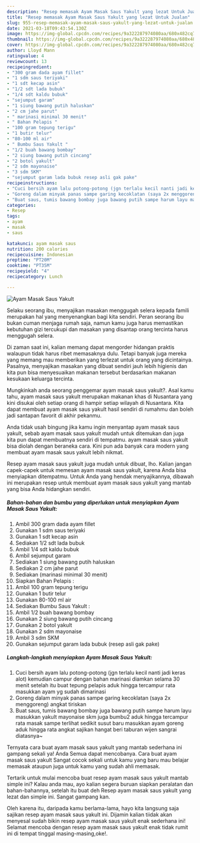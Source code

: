 ```yaml
---
description: "Resep memasak Ayam Masak Saus Yakult yang lezat Untuk Jualan"
title: "Resep memasak Ayam Masak Saus Yakult yang lezat Untuk Jualan"
slug: 955-resep-memasak-ayam-masak-saus-yakult-yang-lezat-untuk-jualan
date: 2021-03-18T09:43:54.130Z
image: https://img-global.cpcdn.com/recipes/9a322287974080aa/680x482cq70/ayam-masak-saus-yakult-foto-resep-utama.jpg
thumbnail: https://img-global.cpcdn.com/recipes/9a322287974080aa/680x482cq70/ayam-masak-saus-yakult-foto-resep-utama.jpg
cover: https://img-global.cpcdn.com/recipes/9a322287974080aa/680x482cq70/ayam-masak-saus-yakult-foto-resep-utama.jpg
author: Lloyd Mann
ratingvalue: 4
reviewcount: 13
recipeingredient:
- "300 gram dada ayam fillet"
- "1 sdm saus teriyaki"
- "1 sdt kecap asin"
- "1/2 sdt lada bubuk"
- "1/4 sdt kaldu bubuk"
- "sejumput garam"
- "1 siung bawang putih haluskan"
- "2 cm jahe parut"
- " marinasi minimal 30 menit"
- " Bahan Pelapis "
- "100 gram tepung terigu"
- "1 butir telur"
- "80-100 ml air"
- " Bumbu Saus Yakult "
- "1/2 buah bawang bombay"
- "2 siung bawang putih cincang"
- "2 botol yakult"
- "2 sdm mayonaise"
- "3 sdm SKM"
- "sejumput garam lada bubuk resep asli gak pake"
recipeinstructions:
- "Cuci bersih ayam lalu potong-potong (jgn terlalu kecil nanti jadi keras alot) kemudian campur dengan bahan marinasi diamkan selama 30 menit setelah itu buat tepung pelapis aduk hingga tercampur rata masukkan ayam yg sudah dimarinasi"
- "Goreng dalam minyak panas sampe garing kecoklatan (saya 2x menggoreng) angkat tiriskan"
- "Buat saus, tumis bawang bombay juga bawang putih sampe harum layu masukkan yakult mayonaise skm juga bumbu2 aduk hingga tercampur rata masak sampe terlihat sedikit susut baru masukkan ayam goreng aduk hingga rata angkat sajikan hangat beri taburan wijen sangrai diatasnya~"
categories:
- Resep
tags:
- ayam
- masak
- saus

katakunci: ayam masak saus 
nutrition: 200 calories
recipecuisine: Indonesian
preptime: "PT20M"
cooktime: "PT35M"
recipeyield: "4"
recipecategory: Lunch

---
```



![Ayam Masak Saus Yakult](https://img-global.cpcdn.com/recipes/9a322287974080aa/680x482cq70/ayam-masak-saus-yakult-foto-resep-utama.jpg)

Selaku seorang ibu, menyajikan masakan menggugah selera kepada famili merupakan hal yang menyenangkan bagi kita sendiri. Peran seorang ibu bukan cuman menjaga rumah saja, namun kamu juga harus memastikan kebutuhan gizi tercukupi dan masakan yang disantap orang tercinta harus menggugah selera.

Di zaman  saat ini, kalian memang dapat mengorder hidangan praktis walaupun tidak harus ribet memasaknya dulu. Tetapi banyak juga mereka yang memang mau memberikan yang terlezat untuk orang yang dicintainya. Pasalnya, menyajikan masakan yang dibuat sendiri jauh lebih higienis dan kita pun bisa menyesuaikan makanan tersebut berdasarkan makanan kesukaan keluarga tercinta. 



Mungkinkah anda seorang penggemar ayam masak saus yakult?. Asal kamu tahu, ayam masak saus yakult merupakan makanan khas di Nusantara yang kini disukai oleh setiap orang di hampir setiap wilayah di Nusantara. Kita dapat membuat ayam masak saus yakult hasil sendiri di rumahmu dan boleh jadi santapan favorit di akhir pekanmu.

Anda tidak usah bingung jika kamu ingin menyantap ayam masak saus yakult, sebab ayam masak saus yakult mudah untuk ditemukan dan juga kita pun dapat membuatnya sendiri di tempatmu. ayam masak saus yakult bisa diolah dengan beraneka cara. Kini pun ada banyak cara modern yang membuat ayam masak saus yakult lebih nikmat.

Resep ayam masak saus yakult juga mudah untuk dibuat, lho. Kalian jangan capek-capek untuk memesan ayam masak saus yakult, karena Anda bisa menyiapkan ditempatmu. Untuk Anda yang hendak menyajikannya, dibawah ini merupakan resep untuk membuat ayam masak saus yakult yang mantab yang bisa Anda hidangkan sendiri.

<!--inarticleads1-->

##### Bahan-bahan dan bumbu yang diperlukan untuk menyiapkan Ayam Masak Saus Yakult:

1. Ambil 300 gram dada ayam fillet
1. Gunakan 1 sdm saus teriyaki
1. Gunakan 1 sdt kecap asin
1. Sediakan 1/2 sdt lada bubuk
1. Ambil 1/4 sdt kaldu bubuk
1. Ambil sejumput garam
1. Sediakan 1 siung bawang putih haluskan
1. Sediakan 2 cm jahe parut
1. Sediakan  (marinasi minimal 30 menit)
1. Siapkan  Bahan Pelapis :
1. Ambil 100 gram tepung terigu
1. Gunakan 1 butir telur
1. Gunakan 80-100 ml air
1. Sediakan  Bumbu Saus Yakult :
1. Ambil 1/2 buah bawang bombay
1. Gunakan 2 siung bawang putih cincang
1. Gunakan 2 botol yakult
1. Gunakan 2 sdm mayonaise
1. Ambil 3 sdm SKM
1. Gunakan sejumput garam lada bubuk (resep asli gak pake)




<!--inarticleads2-->

##### Langkah-langkah menyiapkan Ayam Masak Saus Yakult:

1. Cuci bersih ayam lalu potong-potong (jgn terlalu kecil nanti jadi keras alot) kemudian campur dengan bahan marinasi diamkan selama 30 menit setelah itu buat tepung pelapis aduk hingga tercampur rata masukkan ayam yg sudah dimarinasi
1. Goreng dalam minyak panas sampe garing kecoklatan (saya 2x menggoreng) angkat tiriskan
1. Buat saus, tumis bawang bombay juga bawang putih sampe harum layu masukkan yakult mayonaise skm juga bumbu2 aduk hingga tercampur rata masak sampe terlihat sedikit susut baru masukkan ayam goreng aduk hingga rata angkat sajikan hangat beri taburan wijen sangrai diatasnya~




Ternyata cara buat ayam masak saus yakult yang mantab sederhana ini gampang sekali ya! Anda Semua dapat mencobanya. Cara buat ayam masak saus yakult Sangat cocok sekali untuk kamu yang baru mau belajar memasak ataupun juga untuk kamu yang sudah ahli memasak.

Tertarik untuk mulai mencoba buat resep ayam masak saus yakult mantab simple ini? Kalau anda mau, ayo kalian segera buruan siapkan peralatan dan bahan-bahannya, setelah itu buat deh Resep ayam masak saus yakult yang lezat dan simple ini. Sangat gampang kan. 

Oleh karena itu, daripada kamu berlama-lama, hayo kita langsung saja sajikan resep ayam masak saus yakult ini. Dijamin kalian tiidak akan menyesal sudah bikin resep ayam masak saus yakult enak sederhana ini! Selamat mencoba dengan resep ayam masak saus yakult enak tidak rumit ini di tempat tinggal masing-masing,oke!.

